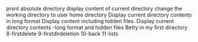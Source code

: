 prsnt absolute  directory
display content of current directory
change the working directory to user home directory
Display current directory contents in long format
Display content including hidden files.
Display current directory contents -long format and hidden files 
Betty in my first directory
8-firstdelete
9-firstdirdeletion
10-back
11-lists
